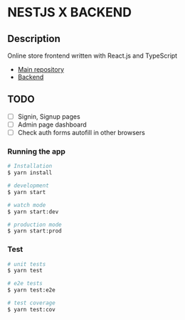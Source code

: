 # NESTJS X BACKEND

## Description

Online store frontend written with React.js and TypeScript

- [Main repository](https://github.com/artemshchirov/react-store-nest)
- [Backend](https://github.com/artemshchirov/react-store-nest/tree/main/server)

## TODO

- [ ] Signin, Signup pages
- [ ] Admin page dashboard
- [ ] Check auth forms autofill in other browsers

### Running the app

```bash
# Installation
$ yarn install

# development
$ yarn start

# watch mode
$ yarn start:dev

# production mode
$ yarn start:prod
```

### Test

```bash
# unit tests
$ yarn test

# e2e tests
$ yarn test:e2e

# test coverage
$ yarn test:cov
```
